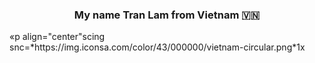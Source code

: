<h3 align="center">My name Tran Lam from Vietnam 🇻🇳 </h3>
«p align="center"scing snc=*https://img.iconsa.com/color/43/000000/vietnam-circular.png*1x</p›
I'm a student of: [Posts and Telecommunications Institute of Technology in Ha Noi] (https://ptit.edu.vn/) (D23-PTIT) -

